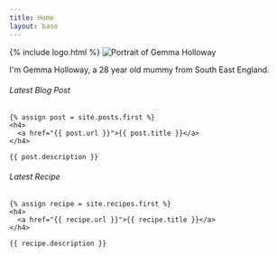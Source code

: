 ```yaml
---
title: Home
layout: base
---
```


<section class="intro">
  {% include logo.html %}

  <img src="/uploads/gemma.jpg" alt="Portrait of Gemma Holloway" />

  <p>
    I'm Gemma Holloway, a 28 year old mummy from South East England.
  </p>
</section>

<section class="links">
  <div class="links--latest-blog">
    <h6>Latest Blog Post</h6>

    {% assign post = site.posts.first %}
    <h4>
      <a href="{{ post.url }}">{{ post.title }}</a>
    </h4>

    {{ post.description }}
  </div>

  <div class="links--latest-recipe">
    <h6>Latest Recipe</h6>

    {% assign recipe = site.recipes.first %}
    <h4>
      <a href="{{ recipe.url }}">{{ recipe.title }}</a>
    </h4>

    {{ recipe.description }}
  </div>
</section>
